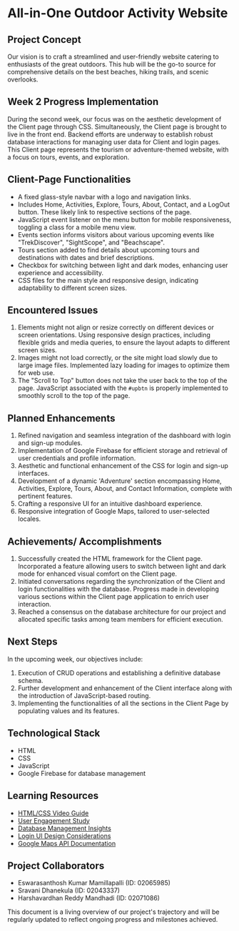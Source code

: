 # All-in-One Outdoor Activity Website

## Project Concept
Our vision is to craft a streamlined and user-friendly website catering to enthusiasts of the great outdoors. This hub will be the go-to source for comprehensive details on the best beaches, hiking trails, and scenic overlooks.

## Week 2 Progress Implementation
During the second week, our focus was on the aesthetic development of the Client page through CSS. Simultaneously, the Client page is brought to live in the front end. Backend efforts are underway to establish robust database interactions for managing user data for Client and login pages. This Client page represents the tourism or adventure-themed website, with a focus on tours, events, and exploration.

## Client-Page Functionalities
- A fixed glass-style navbar with a logo and navigation links.
- Includes Home, Activities, Explore, Tours, About, Contact, and a LogOut button. These likely link to respective sections of the page.
- JavaScript event listener on the menu button for mobile responsiveness, toggling a class for a mobile menu view.
- Events section informs visitors about various upcoming events like "TrekDiscover", "SightScope", and "Beachscape".
- Tours section added to find details about upcoming tours and destinations with dates and brief descriptions.
- Checkbox for switching between light and dark modes, enhancing user experience and accessibility.
- CSS files for the main style and responsive design, indicating adaptability to different screen sizes.

## Encountered Issues
1. Elements might not align or resize correctly on different devices or screen orientations. Using responsive design practices, including flexible grids and media queries, to ensure the layout adapts to different screen sizes.
2. Images might not load correctly, or the site might load slowly due to large image files. Implemented lazy loading for images to optimize them for web use.
3. The "Scroll to Top" button does not take the user back to the top of the page. JavaScript associated with the `#upbtn` is properly implemented to smoothly scroll to the top of the page.

## Planned Enhancements
1. Refined navigation and seamless integration of the dashboard with login and sign-up modules.
2. Implementation of Google Firebase for efficient storage and retrieval of user credentials and profile information.
3. Aesthetic and functional enhancement of the CSS for login and sign-up interfaces.
4. Development of a dynamic 'Adventure' section encompassing Home, Activities, Explore, Tours, About, and Contact Information, complete with pertinent features.
5. Crafting a responsive UI for an intuitive dashboard experience.
6. Responsive integration of Google Maps, tailored to user-selected locales.

## Achievements/ Accomplishments
1. Successfully created the HTML framework for the Client page. Incorporated a feature allowing users to switch between light and dark mode for enhanced visual comfort on the Client page.
2. Initiated conversations regarding the synchronization of the Client and login functionalities with the database. Progress made in developing various sections within the Client page application to enrich user interaction.
3. Reached a consensus on the database architecture for our project and allocated specific tasks among team members for efficient execution.

## Next Steps
In the upcoming week, our objectives include:
1. Execution of CRUD operations and establishing a definitive database schema.
2. Further development and enhancement of the Client interface along with the introduction of JavaScript-based routing.
3. Implementing the functionalities of all the sections in the Client Page by populating values and its features.

## Technological Stack
- HTML
- CSS
- JavaScript
- Google Firebase for database management

## Learning Resources
- [HTML/CSS Video Guide](https://www.youtube.com/watch?v=9kRgVxULbag)
- [User Engagement Study](https://www.tandfonline.com/doi/abs/10.1080/19368623.2011.577706)
- [Database Management Insights](https://ieeexplore.ieee.org/document/6121641)
- [Login UI Design Considerations](https://designmodo.com/login-forms-websites-apps/)
- [Google Maps API Documentation](https://developers.google.com/custom-search/docs/ui)

## Project Collaborators
- Eswarasanthosh Kumar Mamillapalli (ID: 02065985)
- Sravani Dhanekula (ID: 02043337)
- Harshavardhan Reddy Mandhadi (ID: 02071086)

This document is a living overview of our project's trajectory and will be regularly updated to reflect ongoing progress and milestones achieved.